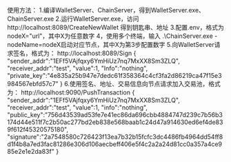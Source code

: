 使用方法： 1.编译WalletServer、ChainServer，得到WalletServer.exe、ChainServer.exe
2.运行WalletServer.exe，访问http://localhost:8089/CreateNewWallet 得到钥匙串、地址
3.配置.env，格式为nodeX="url"，其中X为任意数字
4，使用多个终端，输入 .\ChainServer.exe -nodeName=nodeX启动对应节点，其中X为第3步配置数字
5.向WalletServer请求签名，格式为：
http://localhost:8089/Sign
{
"sender_addr":"1EFf5VAjfqxy6YmHiUz7nq7MxXX8Sm3ZLQ",
"receiver_addr":"test",
"value":1,
"Info":"nothing",
"private_key":"4e835a25b947e7dedc61f358364c4cf3fa2d86219ca47f15e3984567ebfd57c7"
}
6.使用签名、地址、交易信息向节点请求加入交易池，格式为： http://localhost:9090/PushTransaction {
"sender_addr":"1EFf5VAjfqxy6YmHiUz7nq7MxXX8Sm3ZLQ",
"receiver_addr":"test",
"value":1,
"info":"nothing",
"public_key":"756d43539ad53fe7e41ec86da696cbb4884747d239c7b56b3174d44e511f7c2b50ac277bd2eb838e568baab1c24d47a914630ed6ef4de839f612f45320575180",
"signature":"2a7548580c726423f13ea7b32b15fcfc3dc4486fb4964dd54ff8d1f4b8a7ed3fac81286e306d106aecbeff406e5f4c2a2a24d81cc0a357a4ce985e2e1e2da83f"
}
